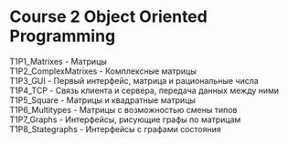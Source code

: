 # Course 2 Object Oriented Programming
T1P1_Matrixes - Матрицы  
T1P2_ComplexMatrixes - Комплексные матрицы  
T1P3_GUI - Первый интерфейс, матрица и рациональные числа  
T1P4_TCP - Связь клиента и сервера, передача данных между ними  
T1P5_Square - Матрицы и квадратные матрицы  
T1P6_Multitypes - Матрицы с возможностью смены типов  
T1P7_Graphs - Интерфейсы, рисующие графы по матрицам  
T1P8_Stategraphs - Интерфейсы с графами состояния